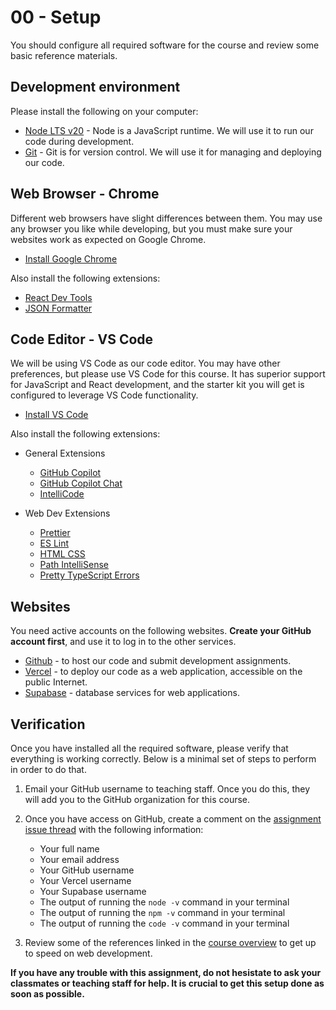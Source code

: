 # 00 - Setup

You should configure all required software for the course and review some basic
reference materials.

## Development environment

Please install the following on your computer:

- [Node LTS v20](https://nodejs.org/en/download) - Node is a JavaScript runtime.
  We will use it to run our code during development.
- [Git](https://git-scm.com/book/en/v2/Getting-Started-Installing-Git) - Git is
  for version control. We will use it for managing and deploying our code.

## Web Browser - Chrome

Different web browsers have slight differences between them. You may use any
browser you like while developing, but you must make sure your websites work as
expected on Google Chrome.

- [Install Google Chrome](https://www.google.com/chrome/)

Also install the following extensions:

- [React Dev Tools](https://chromewebstore.google.com/detail/react-developer-tools/fmkadmapgofadopljbjfkapdkoienihi)
- [JSON Formatter](https://chromewebstore.google.com/detail/json-formatter/bcjindcccaagfpapjjmafapmmgkkhgoa)

## Code Editor - VS Code

We will be using VS Code as our code editor. You may have other preferences, but
please use VS Code for this course. It has superior support for JavaScript and
React development, and the starter kit you will get is configured to leverage VS
Code functionality.

- [Install VS Code](https://code.visualstudio.com)

Also install the following extensions:

- General Extensions

  - [GitHub Copilot](https://marketplace.visualstudio.com/items?itemName=GitHub.copilot)
  - [GitHub Copilot Chat](https://marketplace.visualstudio.com/items?itemName=GitHub.copilot-chat)
  - [IntelliCode](https://marketplace.visualstudio.com/items?itemName=VisualStudioExptTeam.vscodeintellicode)

- Web Dev Extensions

  - [Prettier](https://marketplace.visualstudio.com/items?itemName=esbenp.prettier-vscode)
  - [ES Lint](https://marketplace.visualstudio.com/items?itemName=dbaeumer.vscode-eslint)
  - [HTML CSS](https://marketplace.visualstudio.com/items?itemName=ecmel.vscode-html-css)
  - [Path IntelliSense](https://marketplace.visualstudio.com/items?itemName=christian-kohler.path-intellisense)
  - [Pretty TypeScript Errors](https://marketplace.visualstudio.com/items?itemName=yoavbls.pretty-ts-errors)

## Websites

You need active accounts on the following websites. **Create your GitHub account
first**, and use it to log in to the other services.

- [Github](https://github.com) - to host our code and submit development
  assignments.
- [Vercel](https://vercel.com) - to deploy our code as a web application,
  accessible on the public Internet.
- [Supabase](https://supabase.com) - database services for web applications.

## Verification

Once you have installed all the required software, please verify that everything
is working correctly. Below is a minimal set of steps to perform in order to do
that.

1. Email your GitHub username to teaching staff. Once you do this, they will add
   you to the GitHub organization for this course.

2. Once you have access on GitHub, create a comment on the
   [assignment issue thread](https://github.com/product-jam-2025/course/issues/1)
   with the following information:

   - Your full name
   - Your email address
   - Your GitHub username
   - Your Vercel username
   - Your Supabase username
   - The output of running the `node -v` command in your terminal
   - The output of running the `npm -v` command in your terminal
   - The output of running the `code -v` command in your terminal

3. Review some of the references linked in the
   [course overview](https://github.com/product-jam-2025/course#bootcamp) to get
   up to speed on web development.

**If you have any trouble with this assignment, do not hesistate to ask your
classmates or teaching staff for help. It is crucial to get this setup done as
soon as possible.**
